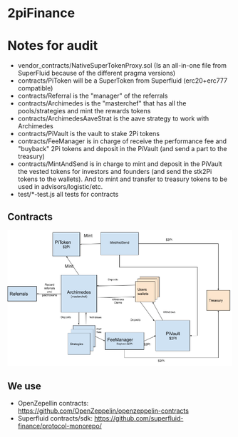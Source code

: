 # 2piFinance

# Notes for audit
- vendor_contracts/NativeSuperTokenProxy.sol (Is an all-in-one file from SuperFluid because of the different pragma versions)
- contracts/PiToken will be a SuperToken from Superfluid (erc20+erc777 compatible)
- contracts/Referral is the "manager" of the referrals
- contracts/Archimedes is the "masterchef" that has all the pools/strategies and mint the rewards tokens
- contracts/ArchimedesAaveStrat is the aave strategy to work with Archimedes
- contracts/PiVault is the vault to stake 2Pi tokens
- contracts/FeeManager is in charge of receive the performance fee and "buyback" 2Pi tokens and deposit in the PiVault (and send a part to the treasury)
- contracts/MintAndSend is in charge to mint and deposit in the PiVault the vested tokens for investors and founders (and send the stk2Pi tokens to the wallets). And to mint and transfer to treasury tokens to be used in advisors/logistic/etc.
- test/*-test.js all tests for contracts

## Contracts
![Contracts](https://github.com/2pifinance/contracts/blob/master/contracts.png?raw=true)


## We use
- OpenZepellin contracts: https://github.com/OpenZeppelin/openzeppelin-contracts
- Superfluid contracts/sdk: https://github.com/superfluid-finance/protocol-monorepo/
